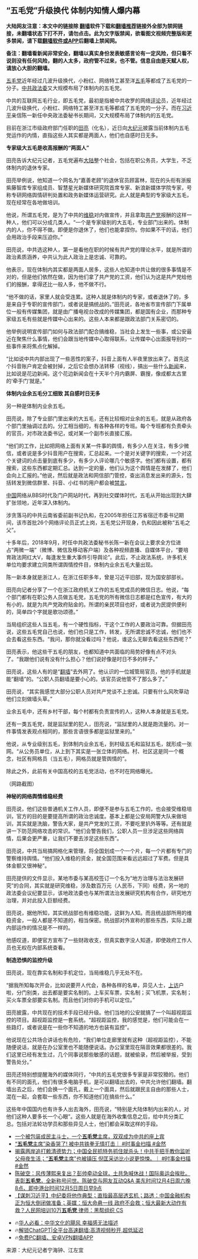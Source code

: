  <!-- 面包屑导航 --> <h2>“五毛党”升级换代 体制内知情人爆内幕</h2> <p class="notice"><b>大陆网友注意：本文中的链接除 <a href="https://github.com/bannedbook/fanqiang" >翻墙</a>软件下载和<a href="https://github.com/killgcd/justmysocks/blob/master/README.md">翻墙推荐</a>链接外全部为禁网链接，未翻墙状态下打不开，请勿点击。此为文字版禁闻，欲看图文视频完整版和更多禁闻，请下载<a href="https://github.com/bannedbook/fanqiang">翻墙软件或APP</a>后翻墙上禁闻网。</p><p>备注：翻墙看新闻非常安全，翻墙以真实身份发表敏感言论有一定风险，但只看不说则没有任何风险，翻的人太多，政府管不过来，也不管。信息自由是天赋人权，请放心大胆的翻墙。</b></p>  <div class="entry"> <p id="conimg"><a href="https://www.bannedbook.org/bnews/tag/%e4%ba%94%e6%af%9b%e5%85%9a/" class="st_tag internal_tag" rel="tag" title="标签 五毛党 下的日志">五毛党</a>近年经过几波升级换代，小粉红、网络特工甚至洋<a href="https://www.bannedbook.org/bnews/tag/%e4%ba%94%e6%af%9b/" class="st_tag internal_tag" rel="tag" title="标签 五毛 下的日志">五毛</a>等都成了五毛党的一分子。<a href="https://www.bannedbook.org/bnews/tag/%e4%b8%ad%e5%85%b1/" class="st_tag internal_tag" rel="tag" title="标签 中共 下的日志">中共</a><a href="https://www.bannedbook.org/bnews/tag/%e6%94%bf%e6%b3%95%e5%a7%94/" class="st_tag internal_tag" rel="tag" title="标签 政法委 下的日志">政法委</a>又大规模布局了体制内的五毛党。</p> <p>中共的互联网五毛行业，即五毛党，最初是指被中共收罗的网络<span class='wp_keywordlink_affiliate'><a href="https://www.bannedbook.org/bnews/comments/" title="新闻评论" target="_blank">评论</a></span>员，近年经过几波升级换代，小粉红、网络特工甚至洋五毛等都成了五毛党的一分子。而在<a href="https://www.bannedbook.org/bnews/tag/%e4%b9%a0%e8%bf%91%e5%b9%b3/" class="st_tag internal_tag" rel="tag" title="标签 习近平 下的日志">习近平</a>亲信陈一新任中央政法委秘书长期间，又大规模布局了体制内的五毛党。</p> <p>目前在浙江市级政府部门任职的<a href="https://www.bannedbook.org/bnews/tag/%e7%94%b0%e4%ba%ae/" class="st_tag internal_tag" rel="tag" title="标签 田亮 下的日志">田亮</a>（化名），近日向<span class='wp_keywordlink_affiliate'><a href="http://www.epochtimes.com/" title="大纪元" target="_blank">大纪元</a></span>披露当前体制内五毛党运作的内情，直指这些人其实都是两面人，他们也自感时日无多。</p> <p><strong>专家级大五毛是收高报酬的“两面人”</strong></p> <p>田亮告诉大纪元记者，五毛党遍布<span class='wp_keywordlink_affiliate'><a href="https://www.bannedbook.org/" title="大陆" target="_blank">大陆</a></span>整个社会，包括在职公务员，大学生，不乏体制内的退休专家。</p> <p>田亮举例说，他知道一个网名为“嘉善老顾”的退休官员顾富林，现在的头衔有浙报紫藤智库专家组成员、智慧星光新媒体研究院首席专家、新浪新媒体学院专家，号称专研网络舆情研判处置和政务新媒体运营研究。此人就是典型的专家级大五毛，现在经常在各地做培训。</p> <p>他说，所谓五毛党，是为了中共的<a href="https://www.bannedbook.org/bnews/tag/%e7%bb%b4%e7%a8%b3/" class="st_tag internal_tag" rel="tag" title="标签 维稳 下的日志">维稳</a>对内做宣传，并且拿取<a href="https://www.bannedbook.org/bnews/tag/%e5%85%b1%e4%ba%a7%e5%85%9a/" class="st_tag internal_tag" rel="tag" title="标签 共产党 下的日志">共产党</a>报酬的这样一种人，他们可以分成几类人。“一个是专家级别的大五毛，专业部门出来的。体制内的人，你不得不做。即便是你退休了，他们也能拿捏你。你如果不干的话，他们会用政治手段来压迫你。”</p> <p>田亮说，中共选这种人，第一是看他在职的时候有共产党的理论水平，就是所谓的政治素质涵养，中共认为此人政治上是忠诚、可靠的。</p> <p>他表示，现在体制内其实都是两面人居多，这些人也知道中共让做的很多事情是不对的，但是他们依然在做，因为他们拿了共产党的工资，他们认为这是共产党给他们的报酬，拿得还比一般人多，他不做不行。</p> <p>“他不做的话，家里人就会受连累。这种人就是体制内的专家，或者退休了的，多是来自于专职的宣传部门，或者说是搞统战的。”田亮说，各地省市宣传部门下属单位一般有传媒集团，就是由广播电视台改成的传媒集团，都是国有企业，而那种专家级五毛有些就是传媒中心出来的。这些人本来都是跟政法部门关系密切的。</p> <p>他举例说明宣传部门如何与政法部门配合搞维稳，当社会上发生一些事，或公安最近在聚焦什么事情，他们会跟当地传媒中心取得联系，让传媒中心出面报导别的一些事件来将焦点化解掉。</p>  <p>“比如说中共内部出现了一些恶性的案子，抖音上面有人半夜里放出来了。首先这个抖音账户肯定会被封掉，之后它会想办法转移（视线），搞出一些什么<span class='wp_keywordlink_affiliate'><a href="https://www.bannedbook.org/" title="新闻">新闻</a></span>来，比如说是花边新闻。这个花边新闻会在十天半个月内霸屏、霸搜，像成都太古里的‘牵手门’就是。”</p> <p><strong>体制内业余五毛分工细致 其自感时日无多</strong></p> <p>另一种是体制内业余五毛。</p> <p>田亮说，除了专业部门里出来的大五毛，还有比较相对业余的五毛，就是从政府各个部门里抽调过去的。分工相当细的，有各种各样的专班。每个专班都有负责牵头的官员，对市政法委书记，或对某一个副市长直接汇报。</p> <p>“他们的工作，比如把网络上面有关某一件事的舆情，有多少人在关注，有多少微信，或者说是多少抖音用户在搜索，汇总起来。一个是对关键字的搜索，一个对这个关键词的点击量到底有多少，有多少人评论哪几个敏感字。他们都有设置，都有搜索，这些东西都定期汇总。达到一定的量，他们认为这个舆情是在发酵了，他们会向上汇报的。”他说，然后就是政法和网信部门管控，查出消息发出来的源头，包括转发到微信群里、抖音、小红书的用户都会被<span class='wp_keywordlink_affiliate'><a href="https://www.bannedbook.org/bnews/bblog/" title="禁言博客" target="_blank">禁言</a></span>。</p> <p><span class='wp_keywordlink_affiliate'><a href="https://www.bannedbook.org/" title="中国" target="_blank">中国</a></span>网络从BBS时代及门户网站时代，再到社交媒体时代，五毛从开始出现到大肆扩张领地，近年深入体制内。</p> <p>涉贪落马的中共云南省委前副书记仇和，在2005年担任江苏省宿迁市委书记期间，该市首批26个网络评论员正式上岗，五毛党公开现身，仇和因此被称“五毛之父”。</p> <p>十多年后，2018年9月，时任中共政法委秘书长陈一新在会议上要求全方位进占“两微一端”（微博、微信及移动客户端）及各种视频直播、自媒体平台，“要培育政法网红大V，每逢发生重大事件引导舆论”。此后，不止政法系统，许多机关单位均要求建立同类所谓舆情控件目，体制内业余五毛大量出现。</p> <p>陈一新本身就是浙江人，在浙江任职多年，曾是习近平旧部，现为国安部部长。</p> <p>田亮向记者分享了一个在浙江政府机关工作的五毛党成员的微信日志。他说，“每个部门都有在职公务人员做五毛党，五毛党的所有微信日志都是红色宣传，有大的有小的，就是为共产党政府贴金的。所谓的亲民项目也好，或者说为民提供便利的，简单四个字就是歌功颂德。”</p> <p>当局组织这些人当五毛，有一个硬性指标，干这个工作的人要政治可靠。但据田亮说，这些五毛党自己也说，他们也只是工作，转发，无所谓忠诚不忠诚，他们也不会去看这些东西。“我问，那你就没看过吗？他说，谁这么无聊去看这些东西呢？”</p>  <p>田亮表示，他这些干五毛的朋友，也都知道中共面临的局势好像有点不对头了。“我跟他们说有没有什么担心？他们说好像是时日不多的样子。”</p> <p>田亮说，这些人有的是“<a href="https://www.bannedbook.org/bnews/tag/%e7%bf%bb%e5%a2%99/" class="st_tag internal_tag" rel="tag" title="标签 翻墙 下的日志">翻墙</a>”去外网了。他认识的一位城管局官员，他的手机就是能“翻墙”的。“公职人员翻墙是要小心的。该官员说他管不了那么多了。”</p> <p>田亮说，“其实我感觉大部分公职人员对共产党谈不上忠诚。只要有什么风吹草动他们立刻做墙头草。”</p> <p>业余五毛中，还有乡村干部，每个村都有负责宣传的人，这种人本身就是五毛党。</p> <p>还有一类五毛党，就是监狱里的犯人，田亮说，“监狱里的人就是跑流量的。对一件事情发表观点相同的，那些言语很多都是监狱里来的。”</p> <p>他说，从专业级别五毛，到体制内业余五毛，到村级五毛和监狱五毛，就形成一张网。“从公务员单位，从上到下其实是一张立体的网络。村、社区这是同一个概念，社区有网格员（当五毛），网格员就是管舆情的”。</p> <p>除此之外，此前有关中国高校的五毛党活动，也不时在网络曝光。</p> <p>（网路截图）</p> <p><strong>神秘的网络舆情维稳经费</strong></p> <p>田亮说，他们这些普通机关工作人员，即便不是参与五毛工作的，也会接受维稳培训，官方的目的是要提高所谓的政治忠诚度。基本上都是公安局网警大队来做培训，其实就是洗脑，警告大家，是共产党发的工资，不要吃里扒外等等。还有就是讲一下防范网络攻击的常识。“他们会警告我们，公职人员一旦涉足这些网络舆情，后果会更严重，让我们不要去涉足这些东西”。</p> <p>田亮说，中共当局搞网格化来管理，将全国划成一个一个片，每一个片都有专门的警察维持舆情。“他们投入维稳的资金，就全国范围来看远远超过了军费。但是具体金额又很神秘”。</p>  <p>田亮提供的文件显示，某地市委与某高校签订一个名为“地方治理与法治发展研究”的合同，其实就是研究维稳，涉及数百万元（人民币，下同）经费，另一地的政法委会议纪要显示，该地政法委也与某所谓法治发展研究机构有合作，研究地方治理，并对此投入巨额经费。</p> <p>田亮说，据他所知，其实统战部也有维稳功能，这鲜为人知。而且统战部所用的维稳资金，一般人都是不知道的，相当保密。统战部对外宣称的那些东西，实际上跟内部运作的情况是不一样的。</p> <p>他感叹道，即便官方宣布了一些财政收支，但真实数字没人知道，即使政府工作人员也无权在内部系统查看。</p> <p><strong>制造恐惧的监控升级</strong></p> <p>田亮说，现在靠实名制和手机定位，当局维稳几乎无处不在。</p> <p>“据我所知每次开会，比如说要开人代会，各种各样的名单，异见人士，<span class='wp_keywordlink_affiliate'><a href="https://www.bannedbook.org/bnews/weiquan/" title="上访" target="_blank">上访</a></span>户啦，分门别类，出去都是要实名制的。上车买车票，实名制；买飞机票，实名制；买火车票全部要实名制。而且他们对你的手机可以定位。”</p> <p>田亮披露，中共现在的技术手段已经升级。他们当地的公安就搞了一个叫超视距监控的项目。超视距监控是一套系统。“超视距监控，我的感觉是，他们可能会在一些路灯，或者说是在一些你不知道的地方也装有监控”。</p> <p>他说现在公共场合讲话也有危险，“我们单位走廊里就有这种（超视距监控），不能随便说话，就是在办公室里也不能随便说话。办公室里现在隔音效果都很差的。我们这里已经有发生过，几个同事说那些敏感的话题，就被偷录，然后被举报，受到警告处分。”</p> <p>田亮还特别想提醒海外的媒体同行，“中共的五毛党很多专家是非常狡猾的。他们有不同的面孔，他们有很多电脑手机，是可以翻墙出去的，中共允许他们翻墙。翻墙出去之后，他们会换一个面孔，戴上一个面具，然后就跟民主自由的那些人士，混在一起，会套取一些东西，你不知道他们在搞些什么。”</p> <p>这些年中国国内也有许多人出去海外，田亮说，“特别是大陆体制内出来的人，对他们这种人要多长一个心眼”。这些人就是在海外收集信息之后，给中共分类汇总。包括对法轮功学员和那些异见人士，他们都会采取这样的手段。</p> <!--<div id="taboola-mid-1"></div>--><ul class='op-related-articles' title='相关阅读'> <li><a href='https://www.bannedbook.org/bnews/comments/20240220/2003138.html' target='_blank'>一个被包装成民主斗士，一个<b>五毛党</b>主席，双双成为中共的座上宾</a></li> <li><a href='https://www.bannedbook.org/bnews/sohnews/20230822/1923702.html' target='_blank'>“<b>五毛党</b>主席”染香哭了! 被中共铁拳无情打击｜ #时事金扫描 #金然</a></li> <li><a href='https://www.bannedbook.org/bnews/sohnews/20230818/1921829.html' target='_blank'>揭露两岸追打赖清德势力；中国全民抓特务抓住就杀头！中共手把手教你监听父母夜生活；“<b>五毛党</b>主席”也被镇压 倪匡采访比小说更惊悚。｜ #时事金扫描 #金然</a></li> <li><a href='https://www.bannedbook.org/bnews/bannedvideo/20211205/1661617.html' target='_blank'>陈破空：风传薄熙来复出？彭帅牵动全球，土共急喊休战！国际奥运会挨批。表彰<b>五毛党</b>，全新称号问世。陈破空与网友互动Q&A 美东时间12月4日周六晚8点、即中港台时间12月5日周日早9点</a></li> <li><a href='https://www.bannedbook.org/bnews/bannedvideo/20210920/1626103.html' target='_blank'>【谋刺习近平】中纪委将他作典型；直指最高层透玄机；路透：中国金融机构正为恒大倒闭做准备；英媒：恒大命悬一线 政府不会救；恒大最新大动作有救？人民网培训10万<b>五毛党</b> 律师：黑帮组织 CS</a></li> </ul> <ul class="texttj"> <!--<li>🔥<a href="https://www.bannedbook.org/bnews/ssgc/20230219/1850782.html" target="_blank">法国犹太老板：神告诉我们，只有一位中国人能救人类</a></li>--> <li>🔥<a href="https://www.bannedbook.org/bnews/comments/20220220/1694796.html" target="_blank">华人必看：中华文化的飓风 幸福感无法描述</a></li> <li>🔥<a href="https://github.com/bannedbook/fanqiang/wiki/V2ray%E6%9C%BA%E5%9C%BA" target="_blank">解锁ChatGPT|全平台高速翻墙:高清视频秒开,超低延迟</a></li> <li>🔥<a href="https://github.com/bannedbook/fanqiang/wiki/%E7%A6%81%E9%97%BB%E7%BD%91%E5%AE%89%E5%8D%93%E7%BF%BB%E5%A2%99%E6%96%B0%E9%97%BBAPP" target="_blank">免费PC翻墙、安卓VPN翻墙APP</a></li> </ul><p class="src-info">来源：大纪元记者宁海钟、江左宜 </p> <a name='sharetosocial'></a> <div style="margin-bottom:5px;padding-bottom:5px;clear:both"> <div id="archive-pix-1" class="banner-ads"> <!-- AuctionX Display platform tag START --> <div id="27602x728x90x621x_ADSLOT1" clicktrack="%%CLICK_URL_ESC%%"></div>  <!-- AuctionX Display platform tag END --> </div> <div id="archive-pix-2" class="banner-ads"> <!-- AuctionX Display platform tag START --> <div id="27556x300x250x621x_ADSLOT1" clicktrack="%%CLICK_URL_ESC%%" style="margin:0 auto;text-align:center"></div>  <!-- AuctionX Display platform tag END --> </div> </div>  <div id="archive-pix-1" class="banner-ads"> <!-- AuctionX Display platform tag START --> <div id="27603x728x90x621x_ADSLOT1" clicktrack="%%CLICK_URL_ESC%%"></div>  <!-- AuctionX Display platform tag END --> </div> </div><!--END ENTRY--> 